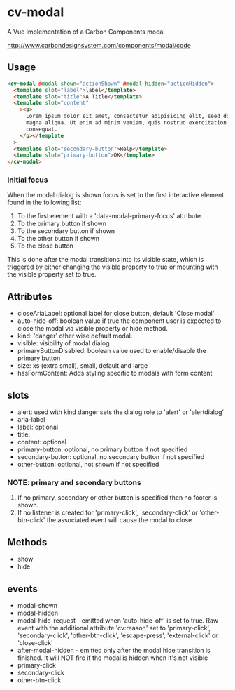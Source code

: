 # cv-modal

A Vue implementation of a Carbon Components modal

http://www.carbondesignsystem.com/components/modal/code

## Usage

```html
<cv-modal @modal-shown="actionShown" @modal-hidden="actionHidden">
  <template slot="label">label</template>
  <template slot="title">A Title</template>
  <template slot="content"
    ><p>
      Lorem ipsum dolor sit amet, consectetur adipisicing elit, seed do eiusmod tempor incididunt ut labore et dolore
      magna aliqua. Ut enim ad minim veniam, quis nostrud exercitation ullamco laboris nisi ut aliquip ex ea commodo
      consequat.
    </p></template
  >
  <template slot="secondary-button">Help</template>
  <template slot="primary-button">OK</template>
</cv-modal>
```

### Initial focus

When the modal dialog is shown focus is set to the first interactive element found in the following list:

1. To the first element with a 'data-modal-primary-focus' attribute.
2. To the primary button if shown
3. To the secondary button if shown
4. To the other button if shown
5. To the close button

This is done after the modal transitions into its visible state, which is triggered by either changing the visible property to true or mounting with the visible property set to true.

## Attributes

- closeAriaLabel: optional label for close button, default 'Close modal'
- auto-hide-off: boolean value if true the component user is expected to close the modal via visible property or hide method.
- kind: 'danger' other wise default modal.
- visible: visibility of modal dialog
- primaryButtonDisabled: boolean value used to enable/disable the primary button
- size: xs (extra small), small, default and large
- hasFormContent: Adds styling specific to modals with form content

## slots

- alert: used with kind danger sets the dialog role to 'alert' or 'alertdialog'
- aria-label
- label: optional
- title:
- content: optional
- primary-button: optional, no primary button if not specified
- secondary-button: optional, no secondary button if not specified
- other-button: optional, not shown if not specified

### NOTE: primary and secondary buttons

1. If no primary, secondary or other button is specified then no footer is shown.
2. If no listener is created for 'primary-click', 'secondary-click' or 'other-btn-click' the associated event will cause the modal to close

## Methods

- show
- hide

## events

- modal-shown
- modal-hidden
- modal-hide-request - emitted when 'auto-hide-off' is set to true. Raw event with the additional attribute 'cv:reason' set to 'primary-click', 'secondary-click', 'other-btn-click', 'escape-press', 'external-click' or 'close-click'
- after-modal-hidden - emitted only after the modal hide transition is finished. It will NOT fire if the modal is hidden when it's not visible
- primary-click
- secondary-click
- other-btn-click
